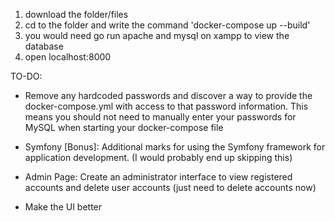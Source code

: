 1. download the folder/files
2. cd to the folder and write the command 'docker-compose up --build'
3. you would need go run apache and mysql on xampp to view the database
4. open localhost:8000

TO-DO:
- Remove any hardcoded passwords and discover a way to provide the docker-compose.yml with access to that password information. This means you should not need to manually enter your passwords for MySQL when starting your docker-compose file
- Symfony [Bonus]: Additional marks for using the Symfony framework for application development. (I would probably end up skipping this)
- Admin Page: Create an administrator interface to view registered accounts and delete user accounts (just need to delete accounts now)
  
- Make the UI better

